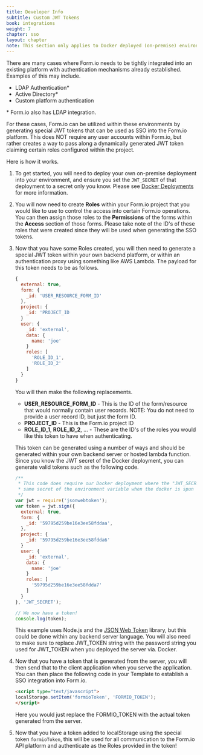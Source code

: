 ```yaml
---
title: Developer Info
subtitle: Custom JWT Tokens
book: integrations
weight: 7
chapter: sso
layout: chapter
note: This section only applies to Docker deployed (on-premise) environments.
---
```

There are many cases where Form.io needs to be tightly integrated into an existing platform with authentication mechanisms already established. Examples of this may include.

 - LDAP Authentication*
 - Active Directory*
 - Custom platform authentication

\* Form.io also has LDAP integration.

For these cases, Form.io can be utilized within these environments by generating special JWT tokens that can be used as SSO into the Form.io platform. This does NOT require any user accounts within Form.io, but rather creates a way to pass along a dynamically generated JWT token claiming certain roles configured within the project.

Here is how it works.

 1. To get started, you will need to deploy your own on-premise deployment into your environment, and ensure you set the ```JWT_SECRET``` of that deployment to a secret only you know. Please see [Docker Deployments](/userguide/docker/) for more information.
 2. You will now need to create **Roles** within your Form.io project that you would like to use to control the access into certain Form.io operations. You can then assign those roles to the **Permissions** of the forms within the **Access** section of those forms. Please take note of the ID's of these roles that were created since they will be used when generating the SSO tokens.
 3. Now that you have some Roles created, you will then need to generate a special JWT token within your own backend platform, or within an authentication proxy using something like AWS Lambda. The payload for this token needs to be as follows.

    ```javascript
    {
      external: true,
      form: {
        _id: 'USER_RESOURCE_FORM_ID'
      },
      project: {
        _id: 'PROJECT_ID
      }
      user: {
        _id: 'external',
        data: {
          name: 'joe'
        }
        roles: [
          'ROLE_ID_1',
          'ROLE_ID_2'
        ]
      }
    }
    ```

    You will then make the following replacements.
    
     - **USER_RESOURCE_FORM_ID** - This is the ID of the form/resource that would normally contain user records. NOTE: You do not need to provide a user record ID, but just the form ID.
     - **PROJECT_ID** - This is the Form.io project ID
     - **ROLE_ID_1**, **ROLE_ID_2**, ... - These are the ID's of the roles you would like this token to have when authenticating.
    
    This token can be generated using a number of ways and should be generated within your own backend server or hosted lambda function. Since you know the JWT secret of the Docker deployment, you can generate valid tokens such as the following code.
    
    ```javascript
    /**
     * This code does require our Docker deployment where the "JWT_SECRET" would be the
     * same secret of the environment variable when the docker is spun up.
     */
    var jwt = require('jsonwebtoken');
    var token = jwt.sign({
      external: true,
      form: {
        _id: '59795d259be16e3ee58fddaa',
      },
      project: {
        _id: '59795d259be16e3ee58fdda6'
      }
      user: {
        _id: 'external',
        data: {
          name: 'joe'
        }
        roles: [
          '59795d259be16e3ee58fdda7'
        ]
      }
    }, 'JWT_SECRET');
    
    // We now have a token!
    console.log(token);
    ```
    
    This example uses Node.js and the [JSON Web Token](https://github.com/auth0/node-jsonwebtoken) library, but this could be done within any backend server language. You will also need to make sure to replace JWT_TOKEN string with the password string you used for JWT_TOKEN when you deployed the server via. Docker.

 4. Now that you have a token that is generated from the server, you will then send that to the client application when you serve the application. You can then place the following code in your Template to establish a SSO integration into Form.io.

    ```html
    <script type="text/javascript">
    localStorage.setItem('formioToken', 'FORMIO_TOKEN');
    </script>
    ```

    Here you would just replace the FORMIO_TOKEN with the actual token generated from the server.

 5. Now that you have a token added to localStorage using the special token ```formioToken```, this will be used for all communication to the Form.io API platform and authenticate as the Roles provided in the token!
